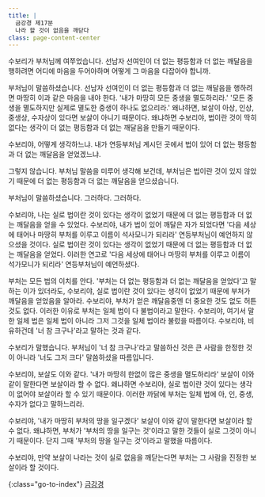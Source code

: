 ```yaml
---
title: |
  금강경 제17분
  나라 할 것이 없음을 깨닫다
class: page-content-center
---
```


수보리가 부처님께 여쭈었습니다.
선남자 선여인이 더 없는 평등함과 더 없는 깨달음을 행하려면
어디에 마음을 두어야하며 어떻게 그 마음을 다잡아야 합니까.

부처님이 말씀하셨습니다.
선남자 선여인이 더 없는 평등함과 더 없는 깨달음을 행하려면
마땅히 이과 같은 마음을 내야 한다.
'내가 마땅히 모든 중생을 멸도하리라.'
'모든 중생을 멸도하지만 실제로 멸도한 중생이 하나도 없으리라.'
왜냐하면,
보살이 아상, 인상, 중생상, 수자상이 있다면 보살이 아니기 때문이다.
왜냐하면 수보리야,
법이란 것이 딱히 없다는 생각이
더 없는 평등함과 더 없는 깨달음을 만들기 때문이다.

수보리야, 어떻게 생각하느냐.
내가 연등부처님 계시던 곳에서 법이 있어
더 없는 평등함과 더 없는 깨달음을 얻었겠느냐.

그렇지 않습니다.
부처님 말씀을 미루어 생각해 보건데,
부처님은 법이란 것이 있지 않았기 때문에
더 없는 평등함과 더 없는 깨달음을 얻으셨습니다.

부처님이 말씀하셨습니다.
그러하다. 그러하다.

수보리야,
나는 실로 법이란 것이 있다는 생각이 없었기 때문에
더 없는 평등함과 더 없는 깨달음을 얻을 수 있었다.
수보리야,
내가 법이 있어 깨달은 자가 되었다면
'다음 세상에 태어나 마땅히 부처를 이루고 이름이 석사모니가 되리라'
연등부처님이 예언하지 않으셨을 것이다.
실로 법이란 것이 있다는 생각이 없었기 때문에
더 없는 평등함과 더 없는 깨달음을 얻었다.
이러한 연고로 '다음 세상에 태어나 마땅히 부처를 이루고 이름이 석가모니가 되리라'
연등부처님이 예언하셨다.

부처는 모든 법의 이치를 안다.
'부처는 더 없는 평등함과 더 없는 깨달음을 얻었다'고 말하는 이가 있더라도,
수보리야,
실로 법이란 것이 있다는 생각이 없었기 때문에
부처가 깨달음을 얻었음을 알아라.
수보리야,
부처가 얻은 깨달음중엔 더 중요한 것도 없도 허튼 것도 없다.
이러한 이유로 부처는 일체 법이 다 불법이라고 말한다.
수보리야,
여기서 말한 일체 법은 일체 법이 아니라
그저 그것을 일체 법이라 불렀을 따름이다.
수보리야,
비유하건데 '너 참 크구나'라고 말하는 것과 같다.

수보리가 말했습니다.
부처님이 '너 참 크구나'라고 말씀하신 것은
큰 사람을 한정한 것이 아니라
'너도 그저 크다' 말씀하셨을 따름입니다.

수보리야, 보살도 이와 같다.
'내가 마땅히 한없이 많은 중생을 멸도하리라'
보살이 이와 같이 말한다면 보살이라 할 수 없다.
왜냐하면 수보리야,
실로 법이란 것이 있다는 생각이 없어야 보살이라 할 수 있기 때문이다.
이러한 까닭에 부처는 일체 법에 아, 인, 중생, 수자가 없다고 말하느리라.

수보리야,
'내가 마땅히 부처의 땅을 일구겠다'
보살이 이와 같이 말한다면 보살이라 할 수 없다.
왜냐하면,
부처가 '부처의 땅을 일구는 것'이라고 말한 것들이 실로 그것이 아니기 때문이다.
단지 그때 '부처의 땅을 일구는 것'이라고 말했을 따름이다.

수보리야,
만약 보살이 나라는 것이 실로 없음을 깨닫는다면
부처는 그 사람을 진정한 보살이라 할 것이다.

{:class="go-to-index"}
[금강경](index)
